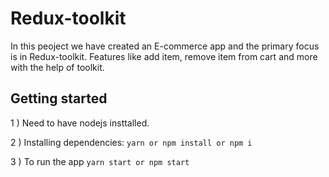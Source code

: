 # Redux-toolkit

In this peoject we have created an E-commerce app and the primary focus is in Redux-toolkit.
Features like add item, remove item from cart and more with the help of toolkit. 


## Getting started

1 ) Need to have nodejs insttalled.

2 ) Installing dependencies: `yarn or npm install or npm i`

3 ) To run the app `yarn start or npm start`
